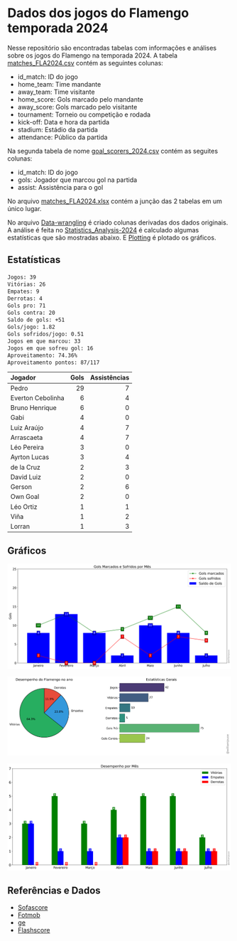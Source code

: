 # Dados dos jogos do Flamengo temporada 2024

Nesse repositório são encontradas tabelas com informações e análises sobre os jogos do Flamengo na temporada 2024. A tabela [matches_FLA2024.csv](https://github.com/williamjouse/jogos-Flamengo-2024/blob/main/data/raw/matches_FLA2024.csv)
contém as seguintes colunas:

- id_match: ID do jogo
- home_team: Time mandante
- away_team: Time visitante
- home_score: Gols marcado pelo mandante
- away_score: Gols marcado pelo visitante
- tournament: Torneio ou competição e rodada
- kick-off: Data e hora da partida
- stadium: Estádio da partida
- attendance: Público da partida


Na segunda tabela de nome [goal_scorers_2024.csv](https://github.com/williamjouse/jogos-Flamengo-2024/blob/main/data/raw/goal_scorers_2024.csv) contém as seguites colunas:

- id_match: ID do jogo
- gols: Jogador que marcou gol na partida
- assist: Assistência para o gol

No arquivo [matches_FLA2024.xlsx](https://github.com/williamjouse/jogos-Flamengo-2024/blob/main/data/matches_FLA2024.xlsx) contém a junção das 2 tabelas em um único lugar.

No arquivo [Data-wrangling](https://github.com/williamjouse/jogos-Flamengo-2024/blob/main/notebooks/01-Data-wrangling.ipynb) é criado colunas derivadas dos dados originais. A análise 
é feita no [Statistics_Analysis-2024](https://github.com/williamjouse/jogos-Flamengo-2024/blob/main/notebooks/02-Statistics_Analysis-2024.ipynb) é calculado algumas estatísticas que são mostradas abaixo.
E [Plotting](https://github.com/williamjouse/jogos-Flamengo-2024/blob/main/notebooks/03-Plotting.ipynb) é plotado os gráficos.

## Estatísticas


```
Jogos: 39
Vitórias: 26
Empates: 9
Derrotas: 4 
Gols pro: 71
Gols contra: 20
Saldo de gols: +51
Gols/jogo: 1.82
Gols sofridos/jogo: 0.51
Jogos em que marcou: 33
Jogos em que sofreu gol: 16 
Aproveitamento: 74.36%
Aproveitamento pontos: 87/117
```

| Jogador           |   Gols |   Assistências |
|:------------------|-------:|---------------:|
| Pedro             |     29 |              7 |
| Everton Cebolinha |      6 |              4 |
| Bruno Henrique    |      6 |              0 |
| Gabi              |      4 |              0 |
| Luiz Araújo       |      4 |              7 |
| Arrascaeta        |      4 |              7 |
| Léo Pereira       |      3 |              0 |
| Ayrton Lucas      |      3 |              4 |
| de la Cruz        |      2 |              3 |
| David Luiz        |      2 |              0 |
| Gerson            |      2 |              6 |
| Own Goal          |      2 |              0 |
| Léo Ortiz         |      1 |              1 |
| Viña              |      1 |              2 |
| Lorran            |      1 |              3 |



## Gráficos

![img1.png](notebooks/figures/figure.png)

![img1.png](notebooks/figures/figure2.png)

![img1.png](notebooks/figures/figure3.png)



## Referências e Dados

- [Sofascore](https://www.sofascore.com/)
- [Fotmob](https://www.fotmob.com/)
- [ge](https://ge.globo.com/)
- [Flashscore](https://www.flashscore.com)

